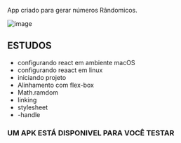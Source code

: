 App criado para gerar números Rândomicos.

![image](https://user-images.githubusercontent.com/78884474/168703386-00df1d0e-005a-4006-929a-1334ea1b7b6d.png)


<h2> ESTUDOS </h2>

 - configurando react em ambiente macOS
 - configurando reaact em linux
 - iniciando projeto 
 - Alinhamento com flex-box
 - Math.ramdom
 - linking
 - stylesheet
 - -handle


 <h3> UM APK ESTÁ DISPONIVEL PARA VOCÊ TESTAR </h3>
